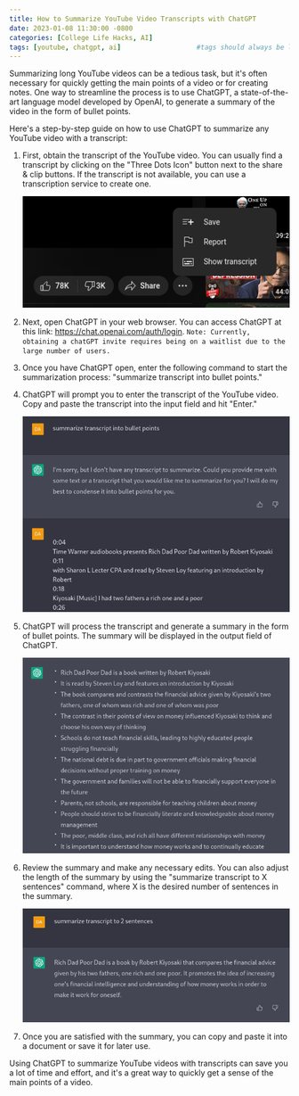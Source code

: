 ```yaml
---
title: How to Summarize YouTube Video Transcripts with ChatGPT
date: 2023-01-08 11:30:00 -0800
categories: [College Life Hacks, AI]
tags: [youtube, chatgpt, ai]                   #tags should always be lowercase
---
```


Summarizing long YouTube videos can be a tedious task, but it's often necessary for quickly getting the main points of a video or for creating notes. One way to streamline the process is to use ChatGPT, a state-of-the-art language model developed by OpenAI, to generate a summary of the video in the form of bullet points.

Here's a step-by-step guide on how to use ChatGPT to summarize any YouTube video with a transcript:

1. First, obtain the transcript of the YouTube video. You can usually find a transcript by clicking on the "Three Dots Icon" button next to the share & clip buttons. If the transcript is not available, you can use a transcription service to create one.

    ![Show transcript button](/assets/img/youtube%20transcripts/show%20transcript.png)

2. Next, open ChatGPT in your web browser. You can access ChatGPT at this link: <https://chat.openai.com/auth/login>. `Note: Currently, obtaining a chatGPT invite requires being on a waitlist due to the large number of users.`

3. Once you have ChatGPT open, enter the following command to start the summarization process: "summarize transcript into bullet points."

4. ChatGPT will prompt you to enter the transcript of the YouTube video. Copy and paste the transcript into the input field and hit "Enter."

    ![Chatgpt response](/assets/img/youtube%20transcripts/copy%20and%20paste.png)

5. ChatGPT will process the transcript and generate a summary in the form of bullet points. The summary will be displayed in the output field of ChatGPT.

    ![Chatgpt generating a summary](/assets/img/youtube%20transcripts/result1.png)

6. Review the summary and make any necessary edits. You can also adjust the length of the summary by using the "summarize transcript to X sentences" command, where X is the desired number of sentences in the summary.

    ![Photo displaying the summary created by ChatGPT](/assets/img/youtube%20transcripts/result2.png)

7. Once you are satisfied with the summary, you can copy and paste it into a document or save it for later use.

Using ChatGPT to summarize YouTube videos with transcripts can save you a lot of time and effort, and it's a great way to quickly get a sense of the main points of a video.
